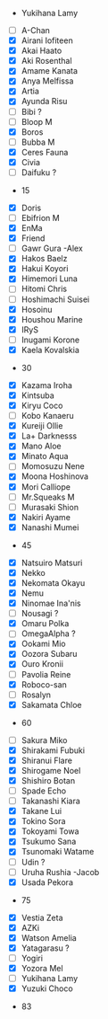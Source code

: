 - Yukihana Lamy


- [ ] A-Chan
- [x] Airani Iofiteen
- [x] Akai Haato
- [x] Aki Rosenthal
- [x] Amame Kanata
- [x] Anya Melfissa
- [x] Artia
- [x] Ayunda Risu
- [ ] Bibi ?
- [ ] Bloop M
- [x] Boros
- [ ] Bubba M
- [x] Ceres Fauna
- [x] Civia
- [ ] Daifuku ?
- 15
- [x] Doris
- [ ] Ebifrion M
- [x] EnMa
- [x] Friend
- [ ] Gawr Gura -Alex
- [x] Hakos Baelz
- [x] Hakui Koyori
- [x] Himemori Luna
- [ ] Hitomi Chris
- [ ] Hoshimachi Suisei
- [x] Hosoinu
- [x] Houshou Marine
- [x] IRyS
- [ ] Inugami Korone
- [x] Kaela Kovalskia
- 30
- [x] Kazama Iroha
- [x] Kintsuba
- [x] Kiryu Coco
- [ ] Kobo Kanaeru
- [x] Kureiji Ollie
- [x] La+ Darknesss
- [x] Mano Aloe
- [x] Minato Aqua
- [ ] Momosuzu Nene
- [x] Moona Hoshinova
- [x] Mori Calliope
- [ ] Mr.Squeaks  M
- [ ] Murasaki Shion
- [x] Nakiri Ayame
- [x] Nanashi Mumei
- 45
- [x] Natsuiro Matsuri
- [x] Nekko
- [x] Nekomata Okayu
- [x] Nemu
- [x] Ninomae Ina'nis
- [ ] Nousagi ?
- [x] Omaru Polka
- [ ] OmegaAlpha ?
- [x] Ookami Mio
- [x] Oozora Subaru
- [x] Ouro Kronii
- [ ] Pavolia Reine
- [x] Roboco-san
- [ ] Rosalyn
- [x] Sakamata Chloe
- 60
- [ ] Sakura Miko
- [x] Shirakami Fubuki
- [x] Shiranui Flare
- [x] Shirogame Noel
- [x] Shishiro Botan
- [ ] Spade Echo
- [ ] Takanashi Kiara
- [x] Takane Lui
- [x] Tokino Sora
- [x] Tokoyami Towa
- [x] Tsukumo Sana
- [x] Tsunomaki Watame
- [ ] Udin ?
- [ ] Uruha Rushia -Jacob
- [x] Usada Pekora
- 75
- [x] Vestia Zeta
- [x] AZKi
- [x] Watson Amelia
- [x] Yatagarasu ?
- [ ] Yogiri
- [x] Yozora Mel
- [ ] Yukihana Lamy
- [x] Yuzuki Choco
- 83

